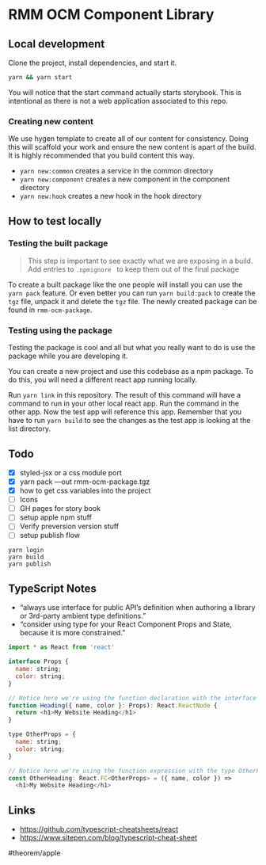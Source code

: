 # RMM OCM Component Library

## Local development
Clone the project, install dependencies, and start it.

```bash
yarn && yarn start
```

You will notice that the start command actually starts storybook.  This is intentional as there is not a web application associated to this repo.

### Creating new content
We use hygen template to create all of our content for consistency.  Doing this will scaffold your work and ensure the new content is apart of the build.  It is highly recommended that you build content this way.

- `yarn new:common` creates a service in the common directory
- `yarn new:component` creates a new component in the component directory
- `yarn new:hook`  creates a new hook in the hook directory

## How to test locally
### Testing the built package

> This step is important to see exactly what we are exposing in a build.  Add entries to `.npmignore ` to keep them out of the final package

To create a built package like the one people will install you can use the `yarn pack` feature. Or even better you can run `yarn build:pack` to create the `tgz` file, unpack it and delete the `tgz` file.  The newly created package can be found in `rmm-ocm-package`.

### Testing using the package

Testing the package is cool and all but what you really want to do is use the package while you are developing it.

You can create a new project and use this codebase as a npm package.  To do this, you will need a different react app running locally.

Run `yarn link` in this repository.  The result of this command will have a command to run in your other local react app.  Run the command in the other app.  Now the test app will reference this app.  Remember that you have to run `yarn build` to see the changes as the test app is looking at the list directory.

## Todo
- [x] styled-jsx or a css module port
- [x] yarn pack —out rmm-ocm-package.tgz
- [x] how to get css variables into the project
- [ ] Icons
- [ ] GH pages for story book
- [ ] setup apple npm stuff
- [ ] Verify preversion version stuff
- [ ] setup publish flow

```
yarn login
yarn build
yarn publish
```


## TypeScript Notes

- “always use interface for public API’s definition when authoring a library or 3rd-party ambient type definitions.”
- “consider using type for your React Component Props and State, because it is more constrained.”

```javascript
import * as React from 'react'

interface Props {
  name: string;
  color: string;
}

// Notice here we're using the function declaration with the interface Props
function Heading({ name, color }: Props): React.ReactNode {
  return <h1>My Website Heading</h1>
}

type OtherProps = {
  name: string;
  color: string;
}

// Notice here we're using the function expression with the type OtherProps
const OtherHeading: React.FC<OtherProps> = ({ name, color }) =>
  <h1>My Website Heading</h1>

```


## Links

- https://github.com/typescript-cheatsheets/react
- https://www.sitepen.com/blog/typescript-cheat-sheet


#theorem/apple
